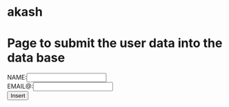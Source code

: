 # akash

<html>
<head>

<title>title</title>
</head>
<h1>Page to submit the user data  into the data base </h1>
<body>

 NAME:<input type="text" name="username">
 <br/>
 EMAIL@:<input type="text" name="email">
 <br/>
        <input type="submit" value="Insert">

</form>
<iframe="https://www.abes.ac.in/"  height="500px"  width="600px" ></iframe>
</body>
</html>
